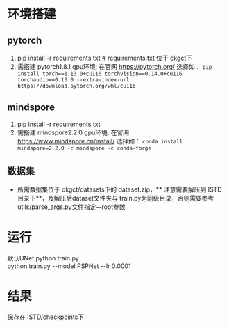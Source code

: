# 环境搭建
## pytorch 
1. pip install -r requirements.txt  # requirements.txt 位于 okgct下
2. 需搭建 pytorch1.8.1 gpu环境: 在官网 https://pytorch.org/ 选择如：
  `pip install torch==1.13.0+cu116 torchvision==0.14.0+cu116 torchaudio==0.13.0 --extra-index-url https://download.pytorch.org/whl/cu116`
## mindspore
1. pip install -r requirements.txt
2. 需搭建 mindspore2.2.0 gpu环境: 在官网 https://www.mindspore.cn/install/ 选择如：
`conda install mindspore=2.2.0 -c mindspore -c conda-forge`
## 数据集
- 所需数据集位于 okgct/datasets下的 dataset.zip，** 注意需要解压到 ISTD 目录下**，及解压后dataset文件夹与 train.py为同级目录，否则需要参考 utils/parse_args.py文件指定--root参数
# 运行
默认UNet
python train.py  
python train.py --model PSPNet --lr 0.0001
# 结果
保存在 ISTD/checkpoints下
